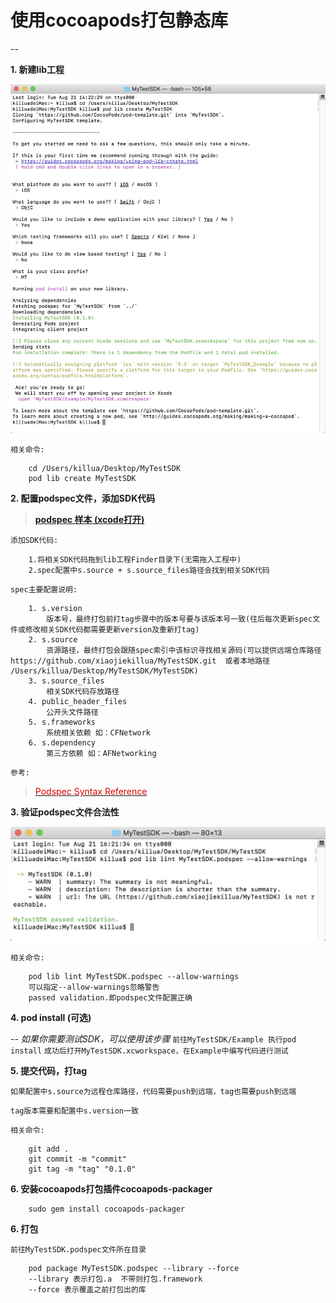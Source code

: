 # 使用cocoapods打包静态库

--

**1. 新建lib工程**

![](lib_create.jpeg)

`相关命令:`

		cd /Users/killua/Desktop/MyTestSDK
		pod lib create MyTestSDK
		
**2. 配置podspec文件，添加SDK代码**

> [**podspec 样本 (xcode打开)**](MyTestSDK.podspec)

`添加SDK代码:`

		1.将相关SDK代码拖到lib工程Finder目录下(无需拖入工程中)
		2.spec配置中s.source + s.source_files路径会找到相关SDK代码
		

`spec主要配置说明:`

		1. s.version
			版本号，最终打包前打tag步骤中的版本号要与该版本号一致(往后每次更新spec文件或修改相关SDK代码都需要更新version及重新打tag)
		2. s.source
			资源路径，最终打包会跟随spec索引中该标识寻找相关源码(可以提供远端仓库路径https://github.com/xiaojiekillua/MyTestSDK.git  或者本地路径 /Users/killua/Desktop/MyTestSDK/MyTestSDK)
		3. s.source_files
			相关SDK代码存放路径
		4. public_header_files
			公开头文件路径
		5. s.frameworks
			系统相关依赖 如：CFNetwork
		6. s.dependency
			第三方依赖 如：AFNetworking
			
`参考:`
> [<font color="#dd0000">Podspec Syntax Reference</font><br/>](http://guides.cocoapods.org/syntax/podspec.html)

**3. 验证podspec文件合法性**

![](lib_lint_success.jpeg)

`相关命令:`

		pod lib lint MyTestSDK.podspec --allow-warnings
		可以指定--allow-warnings忽略警告
		passed validation.即podspec文件配置正确
		
**4. pod install (可选)**

-- *如果你需要测试SDK，可以使用该步骤*
`前往MyTestSDK/Example 执行pod install`
`成功后打开MyTestSDK.xcworkspace，在Example中编写代码进行测试`

**5. 提交代码，打tag**

`如果配置中s.source为远程仓库路径，代码需要push到远端，tag也需要push到远端`

`tag版本需要和配置中s.version一致`

`相关命令:`

		git add .
		git commit -m "commit"
		git tag -m "tag" "0.1.0"
		
**6. 安装cocoapods打包插件cocoapods-packager**

		sudo gem install cocoapods-packager
		
**6. 打包**

`前往MyTestSDK.podspec文件所在目录`
		
		pod package MyTestSDK.podspec --library --force
		--library 表示打包.a  不带则打包.framework
		--force 表示覆盖之前打包出的库